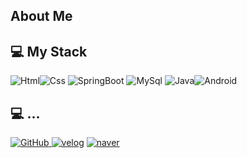 ## About Me

## 💻 My Stack
<img alt="Html" src ="https://img.shields.io/badge/HTML5-E34F26.svg?&style=for-the-badge&logo=HTML5&logoColor=white"/><img alt="Css" src ="https://img.shields.io/badge/CSS3-1572B6.svg?&style=for-the-badge&logo=CSS3&logoColor=white"/> <img alt="SpringBoot" src ="https://img.shields.io/badge/Spring-F7DF1E.svg?&style=for-the-badge&logo=SpringBoot&logoColor=black"/> <img alt="MySql" src ="https://img.shields.io/badge/MySql-3776AB.svg?&style=for-the-badge&logo=MySql&logoColor=white"/> <img alt="Java" src ="https://img.shields.io/badge/Java-02569B.svg?&style=for-the-badge&logo=Java&logoColor=white"/><img alt="Android" src ="https://img.shields.io/badge/Android-3DDC84.svg?&style=for-the-badge&logo=Android&logoColor=black"/>

## 💻 ...
<a href = "https://github.com/parker0509"><img alt="GitHub" src ="https://img.shields.io/badge/GitHub-181717.svg?&style=for-the-badge&logo=GitHub&logoColor=white"/>
</a> <a href = "https://velog.io/@parker0509/posts"> <img alt="velog" src ="https://img.shields.io/badge/velog-white.svg?&style=for-the-badge"/></a>
</a> <a href = "naver.com"> <img alt="naver" src ="https://img.shields.io/badge/Naver-4A154B.svg?&style=for-the-badge&logo=Slack&logoColor=white"/></a>
